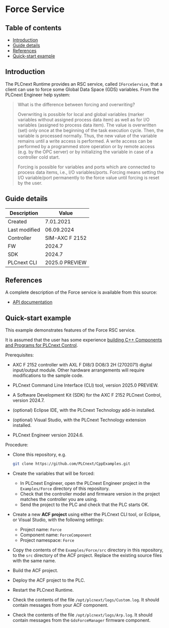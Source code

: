 # Force Service

## Table of contents

<!-- TOC depthFrom:2 orderedList:true -->

- [Introduction](#introduction)
- [Guide details](#guide-details)
- [References](#references)
- [Quick-start example](#quick-start-example)

<!-- /TOC -->

## Introduction

The PLCnext Runtime provides an RSC service, called `IForceService`, that a client can use to force some Global Data Space (GDS) variables. From the PLCnext Engineer help system:

> What is the difference between forcing and overwriting?
>
> Overwriting is possible for local and global variables (marker variables without assigned process data item) as well as for I/O variables (assigned to process data item). The value is overwritten (set) only once at the beginning of the task execution cycle. Then, the variable is processed normally. Thus, the new value of the variable remains until a write access is performed. A write access can be performed by a programmed store operation or by remote access (e.g. by the OPC server) or by initializing the variable in case of a controller cold start.
>
> Forcing is possible for variables and ports which are connected to process data items, i.e., I/O variables/ports. Forcing means setting the I/O variable/port permanently to the force value until forcing is reset by the user.

## Guide details

|Description | Value |
|------------ |-----------|
|Created | 7.01.2021 |
|Last modified| 06.09.2024 |
|Controller| SIM-AXC F 2152 |
|FW| 2024.7 |
|SDK| 2024.7 |
|PLCnext CLI | 2025.0 PREVIEW |

## References

A complete description of the Force service is available from this source:

- [API documentation](https://api.plcnext.help/api_docs_2024-0-LTS/classArp_1_1Plc_1_1Gds_1_1Services_1_1IForceService.html)

## Quick-start example

This example demonstrates features of the Force RSC service.

It is assumed that the user has some experience [building C++ Components and Programs for PLCnext Control](https://plcnext.help/te/Programming/Cplusplus/Cpp_programs_in_PLCnext.htm).

Prerequisites:

- AXC F 2152 controller with AXL F DI8/3 DO8/3 2H (2702071) digital input/output module. Other hardware arrangements will require modifications to the sample code.

- PLCnext Command Line Interface (CLI) tool, version 2025.0 PREVIEW.

- A Software Development Kit (SDK) for the AXC F 2152 PLCnext Control, version 2024.7.

- (optional) Eclipse IDE, with the PLCnext Technology add-in installed.

- (optional) Visual Studio, with the PLCnext Technology extension installed.

- PLCnext Engineer version 2024.6.

Procedure:

- Clone this repository, e.g.

   ```sh
   git clone https://github.com/PLCnext/CppExamples.git
   ```

- Create the variables that will be forced:
  - In PLCnext Engineer, open the PLCnext Engineer project in the `Examples/Force` directory of this repository.
  - Check that the controller model and firmware version in the project matches the controller you are using.
  - Send the project to the PLC and check that the PLC starts OK.

- Create a new **ACF project** using either the PLCnext CLI tool, or Eclipse, or Visual Studio, with the following settings:
  - Project name: `Force`
  - Component name: `ForceComponent`
  - Project namespace: `Force`

- Copy the contents of the `Examples/Force/src` directory in this repository, to the `src` directory of the ACF project. Replace the existing source files with the same name.

- Build the ACF project.

- Deploy the ACF project to the PLC.

- Restart the PLCnext Runtime.

- Check the contents of the file `/opt/plcnext/logs/Custom.log`. It should contain messages from your ACF component.

- Check the contents of the file `/opt/plcnext/logs/Arp.log`. It should contain messages from the `GdsForceManager` firmware component.
